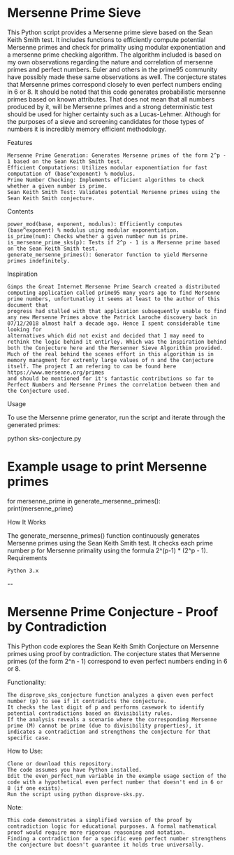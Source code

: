 # Mersenne Prime Sieve

This Python script provides a Mersenne prime sieve based on the Sean Keith Smith test. It includes functions to efficiently compute potential Mersenne primes and check for primality using modular exponentiation and a mersenne prime checking algorithm.
The algorithm included is based on my own observations regarding the nature and correlation of mersenne primes and perfect numbers. Euler and others in the prime95 community have possibly made these same observations as well. The conjecture states that Mersenne primes correspond closely to even perfect numbers ending in 6 or 8. It should be noted that this code generates probabilistic mersenne primes based on known attributes. That does not mean that all numbers produced by it, will be Mersenne primes and a strong deterministic test should be used for higher certainty such as a Lucas-Lehmer. Although for the purposes of a sieve and screening candidates for those types of numbers it is incredibly memory efficient methodology. 

Features

    Mersenne Prime Generation: Generates Mersenne primes of the form 2^p - 1 based on the Sean Keith Smith test.
    Efficient Computations: Utilizes modular exponentiation for fast computation of (base^exponent) % modulus.
    Prime Number Checking: Implements efficient algorithms to check whether a given number is prime.
    Sean Keith Smith Test: Validates potential Mersenne primes using the Sean Keith Smith conjecture.

Contents

    power_mod(base, exponent, modulus): Efficiently computes (base^exponent) % modulus using modular exponentiation.
    is_prime(num): Checks whether a given number num is prime.
    is_mersenne_prime_sks(p): Tests if 2^p - 1 is a Mersenne prime based on the Sean Keith Smith test.
    generate_mersenne_primes(): Generator function to yield Mersenne primes indefinitely.

Inspiration

    Gimps the Great Internet Mersenne Prime Search created a distributed computing application called prime95 many years ago to find Mersenne prime numbers, unfortunatley it seems at least to the author of this document that
    progress had stalled with that application subsequently unable to find any new Mersenne Primes above the Patrick Laroche discovery back in 07/12/2018 almost half a decade ago. Hence I spent considerable time looking for 
    alternatives which did not exist and decided that I may need to rethink the logic behind it entirley. Which was the inspiration behind both the Conjecture here and the Mersenner Sieve Algorithim provided. 
    Much of the real behind the scenes effort in this algorithim is in memory managment for extremly large values of n and the Conjecture itself. The project I am refering to can be found here https://www.mersenne.org/primes 
    and should be mentioned for it's fantastic contributions so far to Perfect Numbers and Mersenne Primes the correlation between them and the Conjecture used.
    
Usage

To use the Mersenne prime generator, run the script and iterate through the generated primes:

python sks-conjecture.py

# Example usage to print Mersenne primes
for mersenne_prime in generate_mersenne_primes():
    print(mersenne_prime)

How It Works

The generate_mersenne_primes() function continuously generates Mersenne primes using the Sean Keith Smith test. It checks each prime number p for Mersenne primality using the formula 2^(p-1) * (2^p - 1).
Requirements

    Python 3.x
--

# Mersenne Prime Conjecture - Proof by Contradiction

This Python code explores the Sean Keith Smith Conjecture on Mersenne primes using proof by contradiction. The conjecture states that Mersenne primes (of the form 2^n - 1) correspond to even perfect numbers ending in 6 or 8.

Functionality:

    The disprove_sks_conjecture function analyzes a given even perfect number (p) to see if it contradicts the conjecture.
    It checks the last digit of p and performs casework to identify potential contradictions based on divisibility rules.
    If the analysis reveals a scenario where the corresponding Mersenne prime (M) cannot be prime (due to divisibility properties), it indicates a contradiction and strengthens the conjecture for that specific case.

How to Use:

    Clone or download this repository.
    The code assumes you have Python installed.
    Edit the even_perfect_num variable in the example usage section of the code with a hypothetical even perfect number that doesn't end in 6 or 8 (if one exists).
    Run the script using python disprove-sks.py.

Note:

    This code demonstrates a simplified version of the proof by contradiction logic for educational purposes. A formal mathematical proof would require more rigorous reasoning and notation.
    Finding a contradiction for a specific even perfect number strengthens the conjecture but doesn't guarantee it holds true universally.
